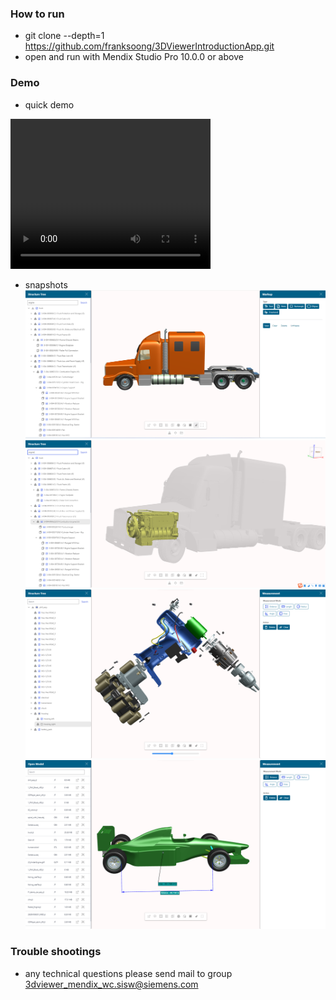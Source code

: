 ### How to run
- git clone --depth=1 https://github.com/franksoong/3DViewerIntroductionApp.git
- open and run with Mendix Studio Pro 10.0.0 or above

### Demo
- quick demo
<video width="320" height="240" controls>
  <source src="./snapshots/introduction.mp4" type="video/mp4">
</video>

- snapshots
![image](./snapshots/intro1.png)
![image](./snapshots/intro2.png)
![image](./snapshots/intro3.png)
![image](./snapshots/intro4.png)
<!-- ![open a model in shattered JT files](./snapshots/open%20a%20model%20in%20shattered%20JT%20files.mp4) -->

### Trouble shootings
- any technical questions please send mail to group 3dviewer_mendix_wc.sisw@siemens.com
